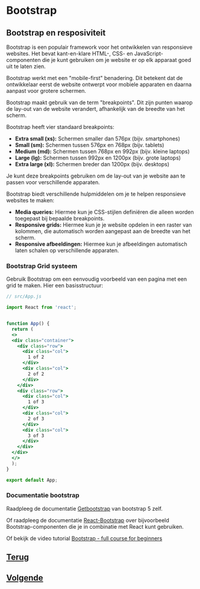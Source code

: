 # Bootstrap

## Bootstrap en resposiviteit

Bootstrap is een populair framework voor het ontwikkelen van responsieve websites. Het bevat kant-en-klare HTML-, CSS- en JavaScript-componenten die je kunt gebruiken om je website er op elk apparaat goed uit te laten zien.

Bootstrap werkt met een "mobile-first" benadering. Dit betekent dat de ontwikkelaar eerst de website ontwerpt voor mobiele apparaten en daarna aanpast voor grotere schermen.

Bootstrap maakt gebruik van de term "breakpoints". Dit zijn punten waarop de lay-out van de website verandert, afhankelijk van de breedte van het scherm.

Bootstrap heeft vier standaard breakpoints:
* **Extra small (xs):** Schermen smaller dan 576px (bijv. smartphones)
* **Small (sm):** Schermen tussen 576px en 768px (bijv. tablets)
* **Medium (md):** Schermen tussen 768px en 992px (bijv. kleine laptops)
* **Large (lg):** Schermen tussen 992px en 1200px (bijv. grote laptops)
* **Extra large (xl):** Schermen breder dan 1200px (bijv. desktops)

Je kunt deze breakpoints gebruiken om de lay-out van je website aan te passen voor verschillende apparaten. 

Bootstrap biedt verschillende hulpmiddelen om je te helpen responsieve websites te maken:

* **Media queries:** Hiermee kun je CSS-stijlen definiëren die alleen worden toegepast bij bepaalde breakpoints.
* **Responsive grids:** Hiermee kun je je website opdelen in een raster van kolommen, die automatisch worden aangepast aan de breedte van het scherm.
* **Responsive afbeeldingen:** Hiermee kun je afbeeldingen automatisch laten schalen op verschillende apparaten.

### Bootstrap Grid systeem

Gebruik Bootstrap om een eenvoudig voorbeeld van een pagina met een grid te maken. Hier een basisstructuur:

```jsx
// src/App.js

import React from 'react';


function App() {
  return (
  <>
  <div class="container">
    <div class="row">
      <div class="col">
        1 of 2
      </div>
      <div class="col">
        2 of 2
      </div>
    </div>
    <div class="row">
      <div class="col">
        1 of 3
      </div>
      <div class="col">
        2 of 3
      </div>
      <div class="col">
        3 of 3
      </div>
    </div>
  </div>
  </>
  );
}

export default App;
```

### Documentatie bootstrap 

Raadpleeg de documentatie [Getbootstrap](https://getbootstrap.com/docs/5.0/layout/breakpoints/) van bootstrap 5 zelf.

Of raadpleeg de documentatie [React-Bootstrap](https://react-bootstrap.github.io/)  over bijvoorbeeld Bootstrap-componenten die je in combinatie met React kunt gebruiken.

Of bekijk de video tutorial [Bootstrap - full course for beginners](https://www.youtube.com/watch?v=-qfEOE4vtxE)

## [Terug](README.md)

## [Volgende](accordeon.md)


